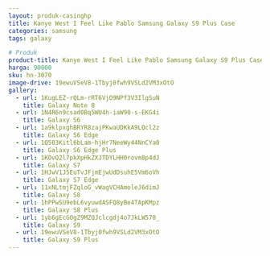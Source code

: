 ```yaml
---
layout: produk-casinghp
title: Kanye West I Feel Like Pablo Samsung Galaxy S9 Plus Case
categories: samsung
tags: galaxy

# Produk
product-title: Kanye West I Feel Like Pablo Samsung Galaxy S9 Plus Case
harga: 90000
sku: hn-3070
image-drive: 19ewuVSeV8-1Tbyj0fwh9VSLd2VM3xOtO
gallery:
  - url: 1KugLEZ-rQLm-rRT6VjO9NPf3V3IlgSuN
    title: Galaxy Note 8
  - url: 1N4R6n9csad0Bq5WU4h-iaW90-s-EKG4i
    title: Galaxy S6
  - url: 1a9klpxghBRYR8zajPKwaUDKkA9LQcl2z
    title: Galaxy S6 Edge
  - url: 1Q503Kitl6bLam-hjHr7NeeWy44NnCYa0
    title: Galaxy S6 Edge Plus
  - url: 1KOvQ2l7pkXpHkZXJTDYLHH0rovm8p4dJ
    title: Galaxy S7
  - url: 1HJwV1J5EuTvJFjmEjwUdDsuhE5Vm6oVh
    title: Galaxy S7 Edge
  - url: 11xNLtmjFZqloG_vWagVCHAmoleJ6dimJ
    title: Galaxy S8
  - url: 1hPPwSU9ebL6vyuwdASFQ8yBe4TApKMpz
    title: Galaxy S8 Plus
  - url: 1yb6gEcGOgZ9MZQJclcgdj4o7JkLW570_
    title: Galaxy S9
  - url: 19ewuVSeV8-1Tbyj0fwh9VSLd2VM3xOtO
    title: Galaxy S9 Plus
---
```

